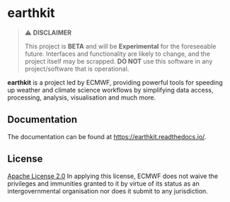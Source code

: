 # earthkit

> :warning: **DISCLAIMER**
>
> This project is **BETA** and will be **Experimental** for the foreseeable future.
> Interfaces and functionality are likely to change, and the project itself may be scrapped.
> **DO NOT** use this software in any project/software that is operational.

**earthkit** is a project led by ECMWF, providing powerful tools for speeding up weather and climate science workflows by simplifying data access, processing, analysis, visualisation and much more.

## Documentation

The documentation can be found at https://earthkit.readthedocs.io/.

## License

[Apache License 2.0](LICENSE) In applying this license, ECMWF does not waive the privileges and immunities
granted to it by virtue of its status as an intergovernmental organisation nor does it submit to any jurisdiction.
